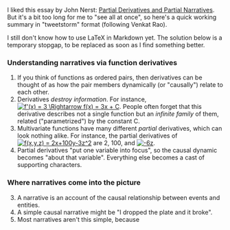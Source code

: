 I liked this essay by John Nerst: [Partial Derivatives and Partial Narratives](https://everythingstudies.com/2016/06/02/partial-derivatives-and-partial-narratives/).
But it's a bit too long for me to "see all at once", so here's a quick working summary in "tweetstorm" format (following Venkat Rao). 

I still don't know how to use LaTeX in Markdown yet. The solution below is a temporary stopgap, to be replaced as soon as I find something better.

### Understanding narratives via function derivatives

1. If you think of functions as ordered pairs, then derivatives can be thought of as how the pair members dynamically (or "causally") relate to each other.
2. Derivatives *destroy information*. For instance, <a href="https://www.codecogs.com/eqnedit.php?latex=\inline&space;f'(x)&space;=&space;3&space;\Rightarrow&space;f(x)&space;=&space;3x&space;&plus;&space;C" target="_blank"><img src="https://latex.codecogs.com/gif.latex?\inline&space;f'(x)&space;=&space;3&space;\Rightarrow&space;f(x)&space;=&space;3x&space;&plus;&space;C" title="f'(x) = 3 \Rightarrow f(x) = 3x + C" /></a>.
People often forget that this derivative describes not a single function but an *infinite family* of them, related ("parametrized") by the constant C.
3. Multivariate functions have many different *partial* derivatives, which can look nothing alike. For instance, the partial derivatives of <a href="https://www.codecogs.com/eqnedit.php?latex=\inline&space;f(x,y,z)&space;=&space;2x&plus;100y-3z^2" target="_blank"><img src="https://latex.codecogs.com/gif.latex?\inline&space;f(x,y,z)&space;=&space;2x&plus;100y-3z^2" title="f(x,y,z) = 2x+100y-3z^2" /></a> are 2, 100, and <a href="https://www.codecogs.com/eqnedit.php?latex=\inline&space;-6z" target="_blank"><img src="https://latex.codecogs.com/gif.latex?\inline&space;-6z" title="-6z" /></a>.
4. Partial derivatives "put one variable into focus", so the causal dynamic becomes "about that variable". Everything else becomes a cast of supporting characters.

### Where narratives come into the picture

3. A narrative is an account of the causal relationship between events and entities.
4. A simple causal narrative might be "I dropped the plate and it broke". 
5. Most narratives aren't this simple, because 

